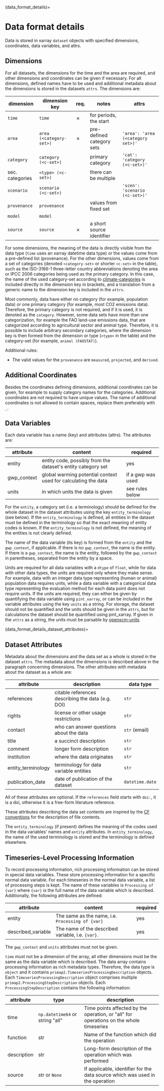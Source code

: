 (data_format_details)=
# Data format details

Data is stored in xarray `dataset` objects with specified dimensions, coordinates,
data variables, and attrs.

## Dimensions

For all datasets, the dimensions for the time and the area are required, and other
dimensions and coordinates can be given if necessary.
For all dimensions, defined names have to be used and additional metadata about the
dimensions is stored in the datasets `attrs`.
The dimensions are:

| dimension       | dimension key           | req. | notes                     | attrs                             |
|-----------------|-------------------------|------|---------------------------|-----------------------------------|
| `time`          | `time`                  | ✗    | for periods, the start    |                                   |
| `area`          | `area (<category-set>)` | ✗    | pre-defined category sets | `'area': 'area (<category set>)'` |
| `category`      | `category (<c-set>)`    |      | primary category          | `'cat': 'category (<c-set>)'`     |
| sec. categories | `<type> (<c-set>)`      |      | there can be multiple     |                                   |
| `scenario`      | `scenario (<c-set>)`    |      |                           | `'scen': 'scenario (<c-set>)'`    |
| `provenance`    | `provenance`            |      | values from fixed set     |                                   |
| `model`         | `model`                 |      |                           |                                   |
| `source`        | `source`                | ✗    | a short source identifier |                                   |

For some dimensions, the meaning of the data is directly visible from the data type
(`time` uses an xarray datetime data type) or the values come from a pre-defined list
(provenance).
For the other dimensions, values come from a set of categories (denoted `<category-set>`
or shorter `<c-set>` in the table), such as the ISO-3166-1 three-letter country
abbreviations denoting the area or IPCC 2006 categories being used as the primary
category.
In this case, the name of the used category-set according to
[climate-categories](https://climate-categories.readthedocs.io/en/latest/readme.html#included-categorizations)
is included directly in the dimension key in brackets, and a translation from a generic
name to the dimension key is included in the `attrs`.

Most commonly, data have either no category (for example, population data) or one
primary category (for example, most CO2 emissions data).
Therefore, the primary category is not required, and if it is used, it is
denoted as the `category`.
However, some data sets have more than one categorization, for example the FAO land-use
emissions data, that are categorized according to agricultural sector and animal type.
Therefore, it is possible to include arbitrary secondary categories, where the
dimension key is then formed from the dimension or type (`<type>` in the table) and the
category-set (for example, `animal (FAOSTAT)`).

Additional rules:

- The valid values for the `provenance` are `measured`, `projected`, and
  `derived`.

## Additional Coordinates

Besides the coordinates defining dimensions, additional coordinates can be given, for
example to supply category names for the categories. Additional coordinates are not
required to have unique values.
The name of additional coordinates is not allowed to contain spaces, replace them
preferably with `_`.

## Data Variables

Each data variable has a name (key) and attributes (attrs).
The attributes are:

| attribute   | content                                                        | required          |
|-------------|----------------------------------------------------------------|-------------------|
| entity      | entity code, possibly from the dataset's entity category set   | yes               |
| gwp_context | global warming potential context used for calculating the data | if a gwp was used |
| units       | in which units the data is given                               | see rules below   |

For the `entity`, a category set (i.e. a terminology) should be defined for the
whole dataset in the dataset attributes using the key `entity_terminology` (see
below).
If the `entity_terminology` is defined, all entities in the dataset must be defined
in the terminology so that the exact meaning of entity codes is known.
If the `entity_terminology` is not defined, the meaning of the entities is not clearly
defined.

The name of the data variable (its key) is formed from the `entity` and the
`gwp_context`, if applicable.
If there is no `gwp_context`, the name is the entity.
If there is a `gwp_context`, the name is the entity, followed by the `gwp_context`
in parentheses, separated from the entity by a space.

Units are required for all data variables with a `dtype` of `float`, while
for data with other data types, the units are required only where they make sense.
For example, data with an integer data type representing (human or animal) population
data requires units, while a data variable with a categorical data type representing
the evaluation method for each data point does not require units.
If the units are required, they can either be given by quantifying the data variable
using `pint_xarray`, or can be included in the variable attributes using the key
`units` as a string.
For storage, the dataset should not be quantified and the units should be given in the
`attrs`, but for calculations the dataset should be quantified using pint_xarray.
If given in the `attrs` as a string, the units must be parsable by
[openscm-units](https://openscm-units.readthedocs.io).

(data_format_details_dataset_attributes)=
## Dataset Attributes

Metadata about the dimensions and the data set as a whole is stored in the dataset
`attrs`.
The metadata about the dimensions is described above in the paragraph concerning
dimensions.
The other attributes with metadata about the dataset as a whole are:

| attribute          | description                                       | data type         |
|--------------------|---------------------------------------------------|-------------------|
| references         | citable references describing the data (e.g. DOI) | ``str``           |
| rights             | license or other usage restrictions               | ``str``           |
| contact            | who can answer questions about the data           | ``str`` (email)   |
| title              | a succinct description                            | ``str``           |
| comment            | longer form description                           | ``str``           |
| institution        | where the data originates                         | ``str``           |
| entity_terminology | terminology for data variable entities            | ``str``           |
| publication_date   | date of publication of the dataset                | ``datetime.date`` |

All of these attributes are optional.
If the `references` field starts with `doi:`, it is a doi, otherwise it is a
free-form literature reference.

These attributes describing the data set contents are inspired by the
[CF conventions](https://cfconventions.org/Data/cf-conventions/cf-conventions-1.8/cf-conventions.html#description-of-file-contents)
for the description of file contents.

The `entity_terminology` (if present) defines the meaning of the codes used in the
data variables' names and `entity` attributes.
In `entity_terminology`, the name of the used terminology is stored and the
terminology is defined elsewhere.

## Timeseries-Level Processing Information

To record processing information, rich processing information can be stored in
special data variables.
These store processing information for a specific normal data variable.
For each timeseries in the normal data variable, a list of processing steps is kept.
The name of these variables is `Processing of {var}` where `{var}` is the
full name of the data variable which is described. Additionally, the following
attributes are defined:

| attribute          | content                                           | required |
|--------------------|---------------------------------------------------|----------|
| entity             | The same as the name, i.e. `Processing of {var}`  | yes      |
| described_variable | The name of the described variable, i.e. `{var}`. | yes      |

The `gwp_context` and `units` attributes must not be given.

`time` must not be a dimension of the array, all other dimensions must be the same
as the data variable which is described.
The data array contains processing information as rich metadata types.
Therefore, the data type is `object` and it contains
`primap2.TimeseriesProcessingDescription` objects.
Each `TimeseriesProcessingDescription` object comprises multiple
`primap2.ProcessingStepDescription` objects.
Each `ProcessingStepDescription` contains the following information:

| attribute   | type                            | description                                                                            |
|-------------|---------------------------------|----------------------------------------------------------------------------------------|
| time        | `np.datetime64` or string "all" | Time points affected by the operation, or "all" for operations on the whole timeseries |
| function    | str                             | Name of the function which did the operation                                           |
| description | str                             | Long-form description of the operation which was performed                             |
| source      | str or `None`                   | If applicable, identifier for the data source which was used in the operation          |
